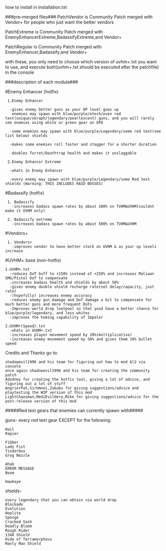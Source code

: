 how to install in installation.txt

###pre-merged files###
PatchVendor is Community Patch merged with Vendor+ for people who just want the better vendors

PatchExtreme is Community Patch merged with EnemyEnhancerExtreme,BadassifyExtreme,and Vendor+

PatchRegular is Community Patch merged with EnemyEnhancer,Badassify,and Vendor+
     
with these, you only need to choose which version of uvhm+.txt you want to use, and execute both(uvhm+.txt should be executed after the patchfile) in the console

###description of each module###

#Enemy Enhancer (hotfix)

     1.Enemy Enhancer

      -gives enemy better guns as your OP level goes up
       enemies may spawn with blue/purple/etech/even red text(unique/seraph/legendary/pearlescent) guns, and you will rarely see enemies using white or green gear on OP8
  
      -some enemies may spawn with blue/purple/Legendary/some red text(see list below) shields

      -makes some enemies roll faster and stagger for a shorter duration
  
      -doubles Turret/Deathtrap health and makes it unslaggable

     2.Enemy Enhancer Extreme

      -whats in Enemy Enhancer
    
      -every enemy may spawn with blue/purple/Legendary/some Red text shields (Warning: THIS INCLUDES RAID BOSSES)

#Badassify (hotfix)

     1. Badassify
       -increases badass spawn rates by about 100% on TVHM&UVHM(couldnt make it UVHM only)
       
     2. Badassify extreme
       -increases badass spawn rates by about 500% on TVHM&UVHM

#Vendors+

     1. Vendors+
       -improves vendor to have better stock on UVHM & as your op levels increase





#UVHM+ base (non-hotfix)

    1.UVHM+.txt
      -reduces DoT buff to +150% instead of +250% and increases Maliwan SMG/Pistol DoT to compensate
      -increases badass health and shields by about 50%
      -gives enemy double shield recharge rate(not delay/capacity, just rate)
      -(hopefully) increases enemy accuracy
      -reduces enemy gun damage and DoT damage a bit to compensate for much better guns and more frequent DoTs
      -Improves world drop lootpool so that youd have a better chance for blue/purple/legendary, and less whites
      -improves the homing capability of Impaler

    2.UVHM+(Speed).txt
      -whats in UVHM+.txt
      -increases player movement speed by 20%(multiplicative)
      -increases enemy movement speed by 50% and gives them 10% bullet speed



Credits and Thanks go to:

    shadowevil1996 and his team for figuring out how to mod bl2 via console
    once again shadowevil1996 and his team for creating the community patch
    Adudney for creating the hotfix tool, giving a lot of advice, and figuring out a lot of stuff
    AngrierPat,SirUmnei,Zububu for giving suggestions/advice and playtesting the WIP version of this mod
    LightChaosman,MediEvilHero,Mike for giving suggestions/advice for the post-release version of this mod

#####Red text gears that enemies can currently spawn with#####

guns- every red text gear EXCEPT for the following:

    Hail
    Rapier
    
    Fibber
    Lady Fist
    Tinderbox
    Grog Nozzle
    
    Ahab
    ERROR MESSAGE
    Boom
    
    Hawkeye

shields-

    every legendary that you can obtain via world drop
    Blockade
    Evolution
    Hoplite
    Sponge
    Cracked Sash
    Deadly Bloom
    Rough Rider
    1340 Shield
    Hide of Terramorphous
    Manly Man Shield
    
